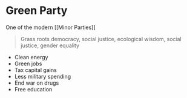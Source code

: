 # Green Party
One of the modern [[Minor Parties]]

> Grass roots democracy, social justice, ecological wisdom, social justice, gender equality

- Clean energy
- Green jobs
- Tax capital gains
- Less military spending
- End war on drugs
- Free education